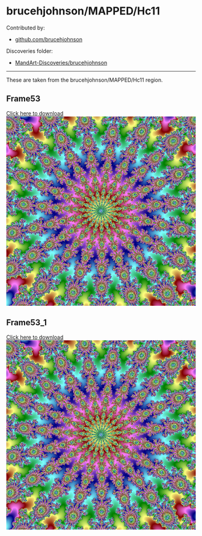 # brucehjohnson/MAPPED/Hc11

Contributed by:

- [github.com/brucehjohnson](https://github.com/brucehjohnson)

Discoveries folder:

- [MandArt-Discoveries/brucehjohnson](https://github.com/denisecase/MandArt-Discoveries/tree/main/brucehjohnson)

-----

These are taken from the brucehjohnson/MAPPED/Hc11 region. 


## Frame53

<a href="Frame53.mandart" download="Frame53.mandart">Click here to download</a><br>
!["Frame53"](Frame53.png)


## Frame53_1

<a href="Frame53_1.mandart" download="Frame53_1.mandart">Click here to download</a><br>
!["Frame53_1"](Frame53_1.png)

